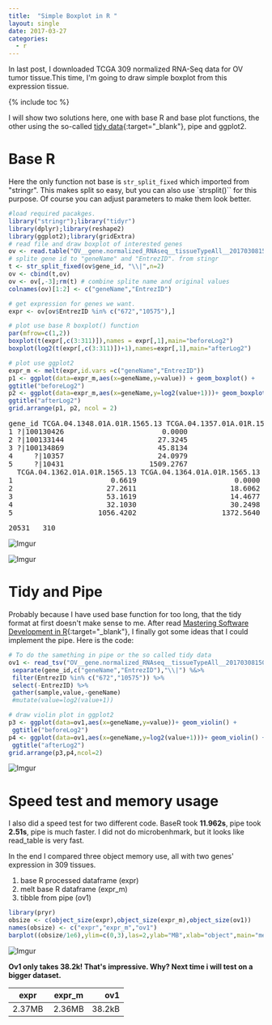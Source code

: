```yaml
---
title:  "Simple Boxplot in R "
layout: single
date: 2017-03-27
categories:
  - r
---
```


In last post, I downloaded TCGA 309 normalized RNA-Seq data for OV tumor tissue.This time, I'm going to draw simple boxplot from this expression tissue.

{% include toc %}

I will show two solutions here, one with base R and base plot functions, the other using the so-called [tidy data](http://bit.ly/1V7jmkY){:target="_blank"}, pipe and ggplot2.

# Base R

Here the only function not base is `str_split_fixed` which imported from "stringr". This makes split so easy, but you can also use `strsplit()`` for this purpose. Of course you can adjust parameters to make them look better.

```r
#load required pacakges.
library("stringr");library("tidyr")
library(dplyr);library(reshape2)
library(ggplot2);library(gridExtra)
# read file and draw boxplot of interested genes
ov <- read.table("OV__gene.normalized_RNAseq__tissueTypeAll__20170308150904.txt",header=T,stringsAsFactors = F)
# splite gene id to "geneName" and "EntrezID". from stingr
t <- str_split_fixed(ov$gene_id, "\\|",n=2)
ov <- cbind(t,ov)
ov <- ov[,-3];rm(t) # combine splite name and original values
colnames(ov)[1:2] <- c("geneName","EntrezID")

# get expression for genes we want.
expr <- ov[ov$EntrezID %in% c("672","10575"),]

# plot use base R boxplot() function
par(mfrow=c(1,2))
boxplot(t(expr[,c(3:311)]),names = expr[,1],main="beforeLog2")
boxplot(log2(t(expr[,c(3:311)])+1),names=expr[,1],main="afterLog2")

# plot use ggplot2
expr_m <- melt(expr,id.vars =c("geneName","EntrezID"))
p1 <- ggplot(data=expr_m,aes(x=geneName,y=value)) + geom_boxplot() +
ggtitle("beforeLog2")
p2 <- ggplot(data=expr_m,aes(x=geneName,y=log2(value+1)))+ geom_boxplot() +
ggtitle("afterLog2")
grid.arrange(p1, p2, ncol = 2)
```


<pre class="GGHFMYIBMOB">gene_id TCGA.04.1348.01A.01R.1565.13 TCGA.04.1357.01A.01R.1565.13
1 ?|100130426                       0.0000                       0.0000
2 ?|100133144                      27.3245                      21.9661
3 ?|100134869                      45.8134                      36.6276
4     ?|10357                      24.0979                       9.1146
5     ?|10431                    1509.2767                     696.6146
  TCGA.04.1362.01A.01R.1565.13 TCGA.04.1364.01A.01R.1565.13
1                       0.6619                       0.0000
2                      27.2611                      18.6062
3                      53.1619                      14.4677
4                      32.1030                      30.2498
5                    1056.4202                    1372.5640</pre>
<pre id="rstudio_console_output" class="GGHFMYIBMOB">20531   310</pre>

![Imgur](http://i.imgur.com/qGtQsNU.png)

![Imgur](http://i.imgur.com/REEsv5O.png)

# Tidy and Pipe

Probably because I have used base function for too long, that the tidy format at first doesn't make sense to me. After read [Mastering Software Development in R](https://bookdown.org/rdpeng/RProgDA/){:target="_blank"}, I finally got some ideas that I could implement the pipe. Here is the code:

```r
# To do the samething in pipe or the so called tidy data
ov1 <- read_tsv("OV__gene.normalized_RNAseq__tissueTypeAll__20170308150904.txt") %>%
 separate(gene_id,c("geneName","EntrezID"),"\\|") %&>%
 filter(EntrezID %in% c("672","10575")) %>%
 select(-EntrezID) %>%
 gather(sample,value,-geneName)
 #mutate(value=log2(value+1))

# draw violin plot in ggplot2
p3 <- ggplot(data=ov1,aes(x=geneName,y=value))+ geom_violin() +
 ggtitle("beforeLog2")
p4 <- ggplot(data=ov1,aes(x=geneName,y=log2(value+1)))+ geom_violin() +
 ggtitle("afterLog2")
grid.arrange(p3,p4,ncol=2)
```

![Imgur](http://i.imgur.com/xjsWjg4.png)

# Speed test and memory usage

I also did a speed test for two different code. BaseR took **11.962s**, pipe took **2.51s**, pipe is much faster. I did not do microbenhmark, but it looks like read_table is very fast.

In the end I compared three object memory use, all with two genes' expression in 309 tissues.

1. base R processed dataframe (expr)
2. melt base R dataframe (expr_m)
3. tibble from pipe (ov1)

```r
library(pryr)
obsize <- c(object_size(expr),object_size(expr_m),object_size(ov1))
names(obsize) <- c("expr","expr_m","ov1")
barplot((obsize/1e6),ylim=c(0,3),las=2,ylab="MB",xlab="object",main="memoryUsage")    
```

![Imgur](http://i.imgur.com/onFq8HS.png)

**Ov1 only takes 38.2k! That's impressive. Why? Next time i will test on a bigger dataset.**

| expr | expr_m | ov1 |
|----------|:-------------:|------:|
| 2.37MB | 2.36MB| 38.2kB |
